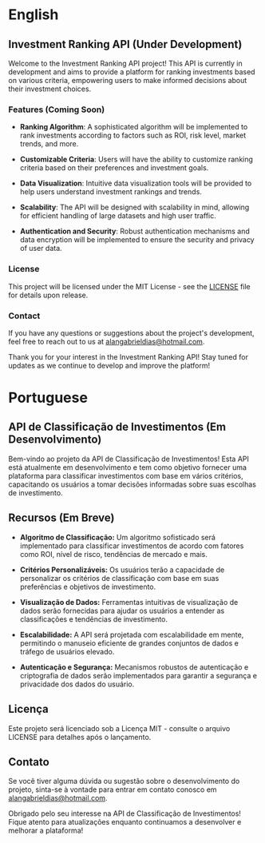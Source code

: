 # English

## **Investment Ranking API (Under Development)**

Welcome to the Investment Ranking API project! This API is currently in development and aims to provide a platform for ranking investments based on various criteria, empowering users to make informed decisions about their investment choices.

### Features (Coming Soon)

- **Ranking Algorithm**: A sophisticated algorithm will be implemented to rank investments according to factors such as ROI, risk level, market trends, and more.
  
- **Customizable Criteria**: Users will have the ability to customize ranking criteria based on their preferences and investment goals.
  
- **Data Visualization**: Intuitive data visualization tools will be provided to help users understand investment rankings and trends.
  
- **Scalability**: The API will be designed with scalability in mind, allowing for efficient handling of large datasets and high user traffic.
  
- **Authentication and Security**: Robust authentication mechanisms and data encryption will be implemented to ensure the security and privacy of user data.

### License

This project will be licensed under the MIT License - see the [LICENSE](LICENSE) file for details upon release.

### Contact

If you have any questions or suggestions about the project's development, feel free to reach out to us at [alangabrieldias@hotmail.com](mailto:email@example.com).

Thank you for your interest in the Investment Ranking API! Stay tuned for updates as we continue to develop and improve the platform!

# Portuguese 

## **API de Classificação de Investimentos (Em Desenvolvimento)**

Bem-vindo ao projeto da API de Classificação de Investimentos! Esta API está atualmente em desenvolvimento e tem como objetivo fornecer uma plataforma para classificar investimentos com base em vários critérios, capacitando os usuários a tomar decisões informadas sobre suas escolhas de investimento.

## Recursos (Em Breve)

- **Algoritmo de Classificação:** Um algoritmo sofisticado será implementado para classificar investimentos de acordo com fatores como ROI, nível de risco, tendências de mercado e mais.
  
- **Critérios Personalizáveis:** Os usuários terão a capacidade de personalizar os critérios de classificação com base em suas preferências e objetivos de investimento.
  
- **Visualização de Dados:** Ferramentas intuitivas de visualização de dados serão fornecidas para ajudar os usuários a entender as classificações e tendências de investimento.
  
- **Escalabilidade:** A API será projetada com escalabilidade em mente, permitindo o manuseio eficiente de grandes conjuntos de dados e tráfego de usuários elevado.
  
- **Autenticação e Segurança:** Mecanismos robustos de autenticação e criptografia de dados serão implementados para garantir a segurança e privacidade dos dados do usuário.

## Licença

Este projeto será licenciado sob a Licença MIT - consulte o arquivo LICENSE para detalhes após o lançamento.

## Contato

Se você tiver alguma dúvida ou sugestão sobre o desenvolvimento do projeto, sinta-se à vontade para entrar em contato conosco em alangabrieldias@hotmail.com.

Obrigado pelo seu interesse na API de Classificação de Investimentos! Fique atento para atualizações enquanto continuamos a desenvolver e melhorar a plataforma!
